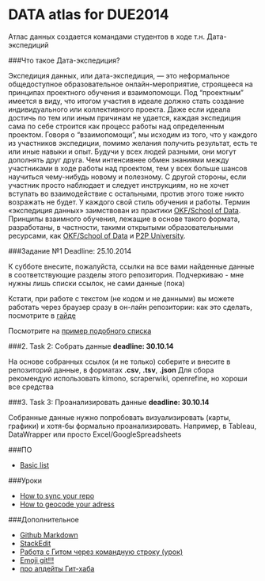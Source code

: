 DATA atlas for DUE2014
==================
Атлас данных создается командами студентов в ходе т.н. Дата-экспедиций

###Что такое Дата-экспедиция?

Экспедиция данных, или дата-экспедиция, — это неформальное общедоступное образовательное онлайн-мероприятие, строящееся на принципах проектного обучения и взаимопомощи. Под “проектным” имеется в виду, что итогом участия в идеале должно стать создание индивидуального или коллективного проекта. Даже если идеала достичь по тем или иным причинам не удается, каждая экспедиция сама по себе строится как процесс работы над определенным проектом. Говоря о “взаимопомощи”, мы исходим из того, что у каждого из участников экспедиции, помимо желания получить результат, есть те или иные навыки и опыт. Будучи у всех людей разными, они могут дополнять друг друга. Чем интенсивнее обмен знаниями между участниками в ходе работы над проектом, тем у всех больше шансов научиться чему-нибудь новому и полезному. С другой стороны, если участник просто наблюдает и следует инструкциям, но не хочет вступать во взаимодействие с остальными, против этого тоже никто возражать не будет. У каждого свой стиль обучения и работы. Термин «экспедиция данных» заимствован из практики [OKF/School of Data](http://schoolofdata.org/). Принципы взаимного обучения, лежащие в основе такого формата, разработаны, в частности, такими открытыми образовательными ресурсами, как [OKF/School of Data](http://schoolofdata.org/) и [P2P University](https://p2pu.org/en/).


###Задание №1
Deadline: 25.10.2014

К субботе внесите, пожалуйста, ссылки на все вами найденные данные в соответствующие разделы этого репозитория.
Подчеркиваю - мне нужны лишь списки ссылок, не сами данные (пока)

Кстати, при работе с текстом (не кодом и не данными) вы можете работать через браузер сразу в он-лайн репозитории:
как это сделать, посмотрите в [гайде](https://github.com/Casyfill/DUE2014_open_syllabus/blob/master/1_Intensiv_16-18oct/1_3_Data_Expedition/GitHub_guide_edit.md)

Посмотрите на [пример подобного списка](https://github.com/Casyfill/Data_atlas_DUE2014/blob/master/Meta/README.md)


###2.  Task 2: Собрать данные 
**deadline: 30.10.14**

На основе собранных ссылок (и не только) соберите и внесите в репозиторий данные, в форматах **.csv**, **.tsv**, **.json**
Для сбора рекомендую использовать kimono, scraperwiki, openrefine, но хороши все средства

###3.  Task 3: Проанализировать данные
**deadline: 30.10.14**

Собранные данные нужно попробовать визуализировать (карты, графики) и хотя-бы формально проанализировать.
Например, в Tableau, DataWrapper или просто Excel/GoogleSpreadsheets



###ПО
- [Basic list](https://github.com/Casyfill/Data_atlas_DUE2014/blob/master/Resources.md)

###Уроки
- [How to sync your repo](http://www.youtube.com/watch?v=bTaFAqJ6bjE)
- [How to geocode your adress](https://github.com/OpenRefine/OpenRefine/wiki/GREL-Functions)

###Дополнительное
- [Github Markdown](https://help.github.com/articles/github-flavored-markdown/)
- [StackEdit](https://stackedit.io/)
- [Работа с Гитом через командную строку (урок)](http://www.git-tower.com/learn/ebook/command-line/appendix/command-line-101)
- [Emoji git!!!](http://www.emoji-cheat-sheet.com/)
- [про апдейты Гит-хаба](http://kentnguyen.com/development/visualized-git-practices-for-team/)
